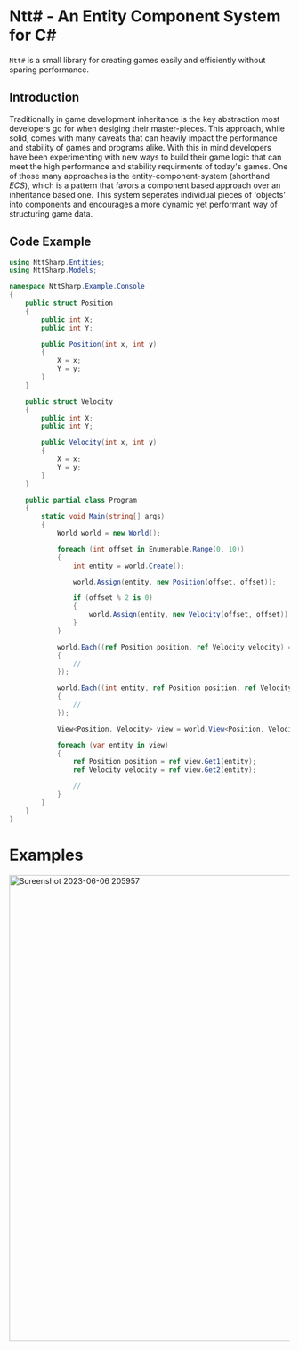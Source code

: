# Ntt# - An Entity Component System for C#

`Ntt#` is a small library for creating games easily and efficiently without sparing performance.<br/>

## Introduction

Traditionally in game development inheritance is the key abstraction most developers go for when desiging their master-pieces.
This approach, while solid, comes with many caveats that can heavily impact the performance and stability of games and programs alike.
With this in mind developers have been experimenting with new ways to build their game logic that can meet the high performance and stability requirments of today's games.
One of those many approaches is the entity-component-system (shorthand _ECS_), which is a pattern that favors a component based approach over an inheritance based one.
This system seperates individual pieces of 'objects' into components and encourages a more dynamic yet performant way of structuring game data.</br>

## Code Example

```cs
using NttSharp.Entities;
using NttSharp.Models;

namespace NttSharp.Example.Console
{
    public struct Position
    {
        public int X;
        public int Y;

        public Position(int x, int y)
        {
            X = x;
            Y = y;
        }
    }

    public struct Velocity
    {
        public int X;
        public int Y;

        public Velocity(int x, int y)
        {
            X = x;
            Y = y;
        }
    }

    public partial class Program
    {
        static void Main(string[] args)
        {
            World world = new World();

            foreach (int offset in Enumerable.Range(0, 10))
            {
                int entity = world.Create();

                world.Assign(entity, new Position(offset, offset));

                if (offset % 2 is 0)
                {
                    world.Assign(entity, new Velocity(offset, offset));
                }
            }

            world.Each((ref Position position, ref Velocity velocity) =>
            {
                //
            });

            world.Each((int entity, ref Position position, ref Velocity velocity) =>
            {
                //
            });

            View<Position, Velocity> view = world.View<Position, Velocity>();

            foreach (var entity in view)
            {
                ref Position position = ref view.Get1(entity);
                ref Velocity velocity = ref view.Get2(entity);

                //
            }
        }
    }
}
```

# Examples

<img width="837" alt="Screenshot 2023-06-06 205957" src="https://github.com/Damonsoft/NttSharp/assets/35061441/edc8791e-9347-4c7c-888d-0933bd5d1737">
